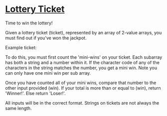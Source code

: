 # [Lottery Ticket](https://www.codewars.com/kata/57f625992f4d53c24200070e)

Time to win the lottery!

Given a lottery ticket (ticket), represented by an array of 2-value arrays, you must find out if you've won the jackpot. 

Example ticket:







To do this, you must first count the 'mini-wins' on your ticket.  Each subarray has both a string and a number within it. If the character code of any of the characters in the string matches the number, you get a mini win. Note you can only have one mini win per sub array.

Once you have counted all of your mini wins, compare that number to the other input provided (win). If your total is more than or equal to (win), return 'Winner!'. Else return 'Loser!'.

All inputs will be in the correct format. Strings on tickets are not always the same length.



